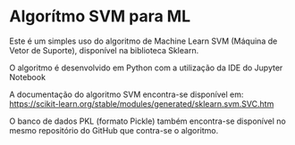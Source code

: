 # Algorítmo SVM para ML

Este é um simples uso do algoritmo de Machine Learn SVM (Máquina de Vetor de Suporte), disponível na biblioteca Sklearn.

O algoritmo é desenvolvido em Python com a utilização da IDE do Jupyter Notebook

A documentação do algoritmo SVM encontra-se disponível em:
https://scikit-learn.org/stable/modules/generated/sklearn.svm.SVC.htm

O banco de dados PKL (formato Pickle) também encontra-se disponível no mesmo repositório do GitHub que contra-se o algoritmo.
